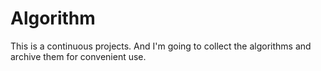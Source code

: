 # Algorithm

This is a continuous projects. And I'm going to collect the algorithms and archive them for convenient use.

